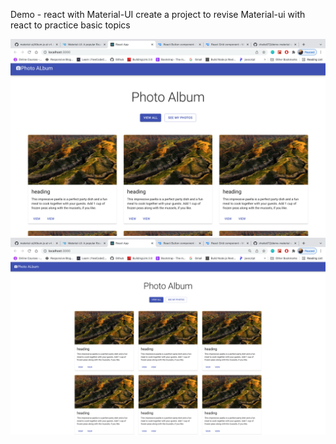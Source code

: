 Demo - react with Material-UI
create a project to revise Material-ui with react to practice basic topics

![Screenshot](src/demo1.png)
![Screenshot](src/demo2.png)
